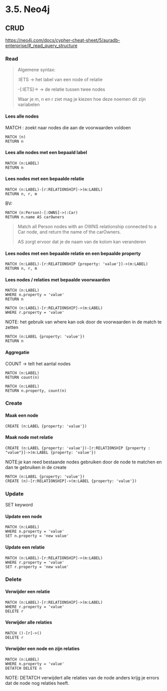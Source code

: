 # 3.5. Neo4j

## CRUD

https://neo4j.com/docs/cypher-cheat-sheet/5/auradb-enterprise/#_read_query_structure

### Read

> Algemene syntax:
>
> :IETS -> het label van een node of relatie
>
> -[:IETS]-> -> de relatie tussen twee nodes
>
> Waar je m, n en r ziet mag je kiezen hoe deze noemen dit zijn variabelen

#### Lees alle nodes

MATCH : zoekt naar nodes die aan de voorwaarden voldoen

```cypher
MATCH (n)
RETURN n
```

#### Lees alle nodes met een bepaald label

```cypher
MATCH (n:LABEL)
RETURN n
```

#### Lees nodes met een bepaalde relatie

```cypher
MATCH (n:LABEL)-[r:RELATIONSHIP]->(m:LABEL)
RETURN n, r, m
```

BV:

```cypher
MATCH (n:Person)-[:OWNS]->(:Car)
RETURN n.name AS carOwners
```

> Match all Person nodes with an OWNS relationship connected to a Car node, and return the name of the carOwners.
>
> AS zorgt ervoor dat je de naam van de kolom kan veranderen

#### Lees nodes met een bepaalde relatie en een bepaalde property

```cypher
MATCH (n:LABEL)-[r:RELATIONSHIP {property: 'value'}]->(m:LABEL)
RETURN n, r, m
```

#### Lees nodes / relaties met bepaalde voorwaarden

```cypher
MATCH (n:LABEL)
WHERE n.property = 'value'
RETURN n
```

```cypher
MATCH (n:LABEL)-[r:RELATIONSHIP]->(m:LABEL)
WHERE r.property = 'value'
```

NOTE: het gebruik van where kan ook door de voorwaarden in de match te zetten

```cypher
MATCH (n:LABEL {property: 'value'})
RETURN n
```

#### Aggregatie

COUNT -> telt het aantal nodes

```cypher
MATCH (n:LABEL)
RETURN count(n)
```

```cypher
MATCH (n:LABEL)
RETURN n.property, count(n)
```

### Create

#### Maak een node

```cypher
CREATE (n:LABEL {property: 'value'})
```

#### Maak node met relatie

```cypher
CREATE (n:LABEL {property: 'value'})-[r:RELATIONSHIP {property : "value"}]->(m:LABEL {property: 'value'})
```

NOTE:je kan reed bestaande nodes gebruiken door de node te matchen en dan te gebruiken in de create

```cypher
MATCH (n:LABEL {property: 'value'})
CREATE (n)-[r:RELATIONSHIP]->(m:LABEL {property: 'value'})
```

### Update

SET keyword

#### Update een node

```cypher
MATCH (n:LABEL)
WHERE n.property = 'value'
SET n.property = 'new value'
```

#### Update een relatie

```cypher
MATCH (n:LABEL)-[r:RELATIONSHIP]->(m:LABEL)
WHERE r.property = 'value'
SET r.property = 'new value'
```

### Delete

#### Verwijder een relatie

```cypher
MATCH (n:LABEL)-[r:RELATIONSHIP]->(m:LABEL)
WHERE r.property = 'value'
DELETE r
```

#### Verwijder alle relaties

```cypher
MATCH ()-[r]->()
DELETE r
```

#### Verwijder een node en zijn relaties

```cypher
MATCH (n:LABEL)
WHERE n.property = 'value'
DETATCH DELETE n
```

NOTE: DETATCH verwijdert alle relaties van de node anders krijg je errors dat de node nog relaties heeft.

